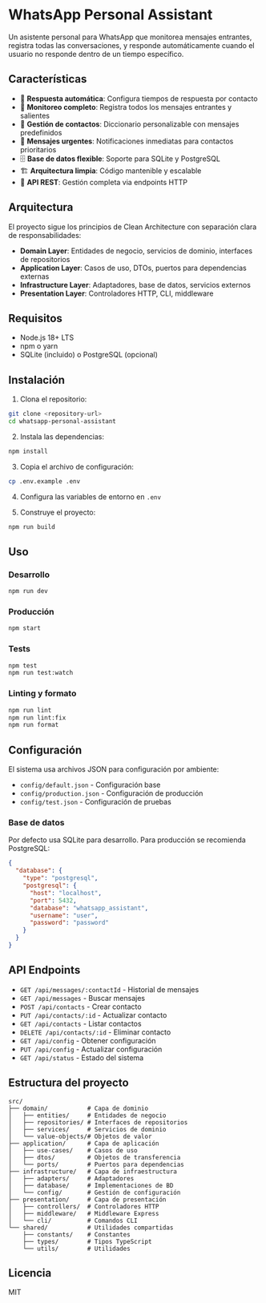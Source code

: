 # WhatsApp Personal Assistant

Un asistente personal para WhatsApp que monitorea mensajes entrantes, registra todas las conversaciones, y responde automáticamente cuando el usuario no responde dentro de un tiempo específico.

## Características

- 🤖 **Respuesta automática**: Configura tiempos de respuesta por contacto
- 📱 **Monitoreo completo**: Registra todos los mensajes entrantes y salientes
- 👥 **Gestión de contactos**: Diccionario personalizable con mensajes predefinidos
- 🚨 **Mensajes urgentes**: Notificaciones inmediatas para contactos prioritarios
- 🗄️ **Base de datos flexible**: Soporte para SQLite y PostgreSQL
- 🏗️ **Arquitectura limpia**: Código mantenible y escalable
- 🔧 **API REST**: Gestión completa via endpoints HTTP

## Arquitectura

El proyecto sigue los principios de Clean Architecture con separación clara de responsabilidades:

- **Domain Layer**: Entidades de negocio, servicios de dominio, interfaces de repositorios
- **Application Layer**: Casos de uso, DTOs, puertos para dependencias externas
- **Infrastructure Layer**: Adaptadores, base de datos, servicios externos
- **Presentation Layer**: Controladores HTTP, CLI, middleware

## Requisitos

- Node.js 18+ LTS
- npm o yarn
- SQLite (incluido) o PostgreSQL (opcional)

## Instalación

1. Clona el repositorio:
```bash
git clone <repository-url>
cd whatsapp-personal-assistant
```

2. Instala las dependencias:
```bash
npm install
```

3. Copia el archivo de configuración:
```bash
cp .env.example .env
```

4. Configura las variables de entorno en `.env`

5. Construye el proyecto:
```bash
npm run build
```

## Uso

### Desarrollo
```bash
npm run dev
```

### Producción
```bash
npm start
```

### Tests
```bash
npm test
npm run test:watch
```

### Linting y formato
```bash
npm run lint
npm run lint:fix
npm run format
```

## Configuración

El sistema usa archivos JSON para configuración por ambiente:

- `config/default.json` - Configuración base
- `config/production.json` - Configuración de producción
- `config/test.json` - Configuración de pruebas

### Base de datos

Por defecto usa SQLite para desarrollo. Para producción se recomienda PostgreSQL:

```json
{
  "database": {
    "type": "postgresql",
    "postgresql": {
      "host": "localhost",
      "port": 5432,
      "database": "whatsapp_assistant",
      "username": "user",
      "password": "password"
    }
  }
}
```

## API Endpoints

- `GET /api/messages/:contactId` - Historial de mensajes
- `GET /api/messages` - Buscar mensajes
- `POST /api/contacts` - Crear contacto
- `PUT /api/contacts/:id` - Actualizar contacto
- `GET /api/contacts` - Listar contactos
- `DELETE /api/contacts/:id` - Eliminar contacto
- `GET /api/config` - Obtener configuración
- `PUT /api/config` - Actualizar configuración
- `GET /api/status` - Estado del sistema

## Estructura del proyecto

```
src/
├── domain/           # Capa de dominio
│   ├── entities/     # Entidades de negocio
│   ├── repositories/ # Interfaces de repositorios
│   ├── services/     # Servicios de dominio
│   └── value-objects/# Objetos de valor
├── application/      # Capa de aplicación
│   ├── use-cases/    # Casos de uso
│   ├── dtos/         # Objetos de transferencia
│   └── ports/        # Puertos para dependencias
├── infrastructure/   # Capa de infraestructura
│   ├── adapters/     # Adaptadores
│   ├── database/     # Implementaciones de BD
│   └── config/       # Gestión de configuración
├── presentation/     # Capa de presentación
│   ├── controllers/  # Controladores HTTP
│   ├── middleware/   # Middleware Express
│   └── cli/          # Comandos CLI
└── shared/           # Utilidades compartidas
    ├── constants/    # Constantes
    ├── types/        # Tipos TypeScript
    └── utils/        # Utilidades
```

## Licencia

MIT